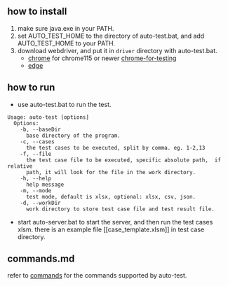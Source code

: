 ## how to install

1. make sure java.exe in your PATH.
2. set AUTO_TEST_HOME to the directory of auto-test.bat, and add AUTO_TEST_HOME to your PATH.
3. download webdriver, and put it in `driver` directory with auto-test.bat.
   - [chrome](https://chromedriver.chromium.org/downloads) for chrome115 or newer [chrome-for-testing](https://googlechromelabs.github.io/chrome-for-testing/)
   - [edge](https://developer.microsoft.com/en-us/microsoft-edge/tools/webdriver/)

## how to run

- use auto-test.bat to run the test.
```
Usage: auto-test [options]
  Options:
    -b, --baseDir
      base directory of the program.
    -c, --cases
      the test cases to be executed, split by comma. eg. 1-2,13
    -f, --file
      the test case file to be executed, specific absolute path,  if relative
      path, it will look for the file in the work directory.
    -h, --help
      help message
    -m, --mode
      test mode, default is xlsx, optional: xlsx, csv, json.
    -d, --workDir
      work directory to store test case file and test result file.
```

- start auto-server.bat to start the server, and then run the test cases xlsm.
there is an example file [[case_template.xlsm]] in test case directory.

## commands.md

refer to [commands](doc/commands.md) for the commands supported by auto-test.
